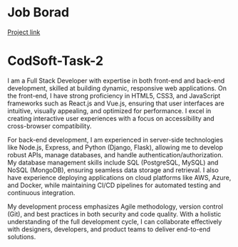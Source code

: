 # Job Borad 

[Project link](https://jobbroad.netlify.app)

# CodSoft-Task-2

I am a Full Stack Developer with expertise in both front-end and back-end development, skilled at building dynamic, responsive web applications.
On the front-end, I have strong proficiency in HTML5, CSS3, and JavaScript frameworks such as React.js and Vue.js, ensuring that user interfaces are intuitive,
visually appealing, and optimized for performance. I excel in creating interactive user experiences with a focus on accessibility and cross-browser compatibility.

For back-end development, I am experienced in server-side technologies like Node.js, Express, and Python (Django, Flask), allowing me to develop robust APIs,
manage databases, and handle authentication/authorization. My database management skills include SQL (PostgreSQL, MySQL) and NoSQL (MongoDB), ensuring seamless data
storage and retrieval. I also have experience deploying applications on cloud platforms like AWS, Azure, and Docker, while maintaining CI/CD pipelines for automated
testing and continuous integration.

My development process emphasizes Agile methodology, version control (Git),
and best practices in both security and code quality. With a holistic understanding of the full
development cycle, I can collaborate effectively with designers, developers, and product teams to deliver end-to-end solutions.
